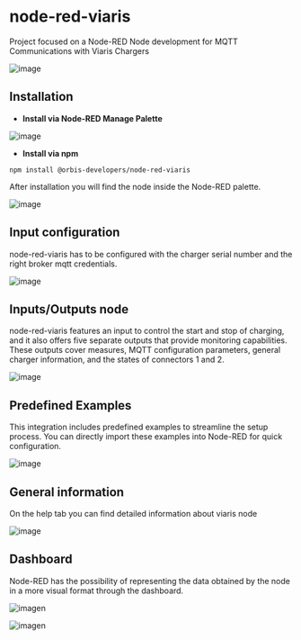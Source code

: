 # node-red-viaris
Project focused on a Node-RED Node development for MQTT Communications with Viaris Chargers

![image](https://github.com/orbis-developers/viaris_node_red/assets/66405397/9093499c-4c55-4a5f-8dd4-435b23f3eba7)


## Installation

- **Install via Node-RED Manage Palette**

![image](https://github.com/orbis-developers/viaris_node_red/assets/66405397/3648380a-e44a-4543-89fc-65d299ba33d9)


- **Install via npm**

```
npm install @orbis-developers/node-red-viaris

```

After installation you will find the node inside the Node-RED palette.

![image](https://github.com/orbis-developers/viaris_node_red/assets/66405397/c2d39cd2-e579-420d-8042-c98d87ecd671)

## Input configuration
node-red-viaris has to be configured with the charger serial number and the right broker mqtt credentials.

![image](https://github.com/orbis-developers/viaris_node_red/assets/66405397/d51a18f1-ce23-42a2-bd5c-ce9f04757cfc)


## Inputs/Outputs node
node-red-viaris features an input to control the start and stop of charging, and it also offers five separate outputs that provide monitoring capabilities. These outputs cover measures, MQTT configuration parameters, general charger information, and the states of connectors 1 and 2.


![image](https://github.com/orbis-developers/viaris_node_red/assets/66405397/50385e24-b06b-4590-b114-431eff7dcb21)


## Predefined Examples

This integration includes predefined examples to streamline the setup process. You can directly import these examples into Node-RED for quick configuration.

![image](https://github.com/orbis-developers/viaris_node_red/assets/66405397/a850850e-c6aa-40da-8a74-b83ff72141fa)


## General information
On the help tab you can find detailed information about viaris node

![image](https://github.com/orbis-developers/viaris_node_red/assets/66405397/1b2c1269-b804-4890-a3b6-9c8c136314c4)

## Dashboard
Node-RED has the possibility of representing the data obtained by the node in a more visual format through the dashboard.

![imagen](https://github.com/orbis-developers/viaris_node_red/assets/66405397/00811601-3f1c-4e07-a865-b0f5c6b498cd)


![imagen](https://github.com/orbis-developers/viaris_node_red/assets/66405397/a0c274f2-4007-4eb0-8527-74c62ed4e555)

